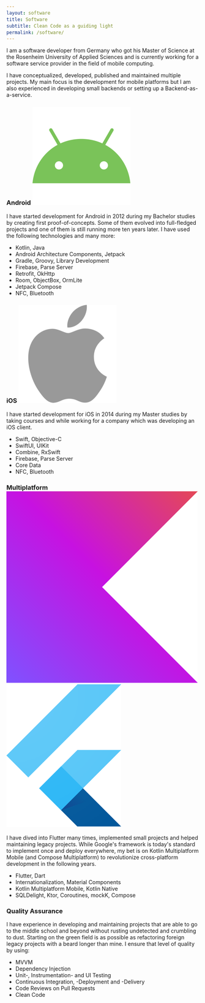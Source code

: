 ```yaml
---
layout: software
title: Software
subtitle: Clean Code as a guiding light
permalink: /software/
---
```


I am a software developer from Germany who got his Master of Science at the Rosenheim University of Applied Sciences and is currently working for a software service provider in the field of mobile computing.

I have conceptualized, developed, published and maintained multiple projects. My main focus is the development for mobile platforms but I am also experienced in developing small backends or setting up a Backend-as-a-service.

### Android <img src="/assets/images/android.png" class="platform-icon"/> 

I have started development for Android in 2012 during my Bachelor studies by creating first proof-of-concepts. Some of them evolved into full-fledged projects and one of them is still running more ten years later. I have used the following technologies and many more:

- Kotlin, Java
- Android Architecture Components, Jetpack
- Gradle, Groovy, Library Development
- Firebase, Parse Server
- Retrofit, OkHttp
- Room, ObjectBox, OrmLite
- Jetpack Compose
- NFC, Bluetooth

### iOS <img src="/assets/images/ios.png" class="platform-icon"/>

I have started development for iOS in 2014 during my Master studies by taking courses and while working for a company which was developing an iOS client.

- Swift, Objective-C
- SwiftUI, UIKit
- Combine, RxSwift
- Firebase, Parse Server
- Core Data
- NFC, Bluetooth

### Multiplatform <img src="/assets/images/kotlin.png" class="platform-icon"/> <img src="/assets/images/flutter.png" class="platform-icon"/>

I have dived into Flutter many times, implemented small projects and helped maintaining legacy projects. While Google's framework is today's standard to implement once and deploy everywhere, my bet is on Kotlin Multiplatform Mobile (and Compose Multiplatform) to revolutionize cross-platform development in the following years.

- Flutter, Dart
- Internationalization, Material Components
- Kotlin Multiplatform Mobile, Kotlin Native
- SQLDelight, Ktor, Coroutines, mockK, Compose

### Quality Assurance

I have experience in developing and maintaining projects that are able to go to the middle school and beyond without rusting undetected and crumbling to dust. Starting on the green field is as possible as refactoring foreign legacy projects with a beard longer than mine. I ensure that level of quality by using:

- MVVM
- Dependency Injection
- Unit-, Instrumentation- and UI Testing
- Continuous Integration, -Deployment and -Delivery
- Code Reviews on Pull Requests
- Clean Code
